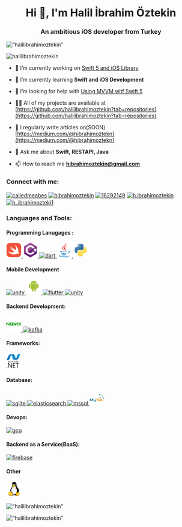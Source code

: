 
<h1 align="center">Hi 👋, I'm Halil İbrahim Öztekin</h1>
<h3 align="center">An ambitious iOS developer from Turkey</h3>



<p> <img align=“center” src="https://github-readme-stats.vercel.app/api?username=halilibrahimoztekin&show_icons=true&locale=en" alt=“halilibrahimoztekin” /></p>
<p align="left"> <img src="https://komarev.com/ghpvc/?username=halilibrahimoztekin&label=Profile%20views&color=0e75b6&style=flat" alt="halilibrahimoztekin" /> </p>

- 🔭 I’m currently working on [Swift 5 and iOS Library](https://github.com/halilibrahimoztekin?tab=repositories)

- 🌱 I’m currently learning **Swift and iOS Development**

- 🤝 I’m looking for help with [Using MVVM witf Swift 5](https://github.com/halilibrahimoztekin?tab=repositories)

- 👨‍💻 All of my projects are available at [https://github.com/halilibrahimoztekin?tab=repositories](https://github.com/halilibrahimoztekin?tab=repositories)

- 📝 I regularly write articles on(SOON) [https://medium.com/@hibrahimoztekn](https://medium.com/@hibrahimoztekn)

- 💬 Ask me about **Swift, RESTAPI, Java**

- 📫 How to reach me **hibrahimoztekin@gmail.com**



<h3 align="left">Connect with me:</h3>
<p align="left">
<a href="https://twitter.com/calledmeabes" target="blank"><img align="center" src="https://raw.githubusercontent.com/rahuldkjain/github-profile-readme-generator/master/src/images/icons/Social/twitter.svg" alt="calledmeabes" height="30" width="40" /></a>
<a href="https://linkedin.com/in/hibrahimoztekin" target="blank"><img align="center" src="https://raw.githubusercontent.com/rahuldkjain/github-profile-readme-generator/master/src/images/icons/Social/linked-in-alt.svg" alt="hibrahimoztekin" height="30" width="40" /></a>
<a href="https://stackoverflow.com/users/16292149" target="blank"><img align="center" src="https://raw.githubusercontent.com/rahuldkjain/github-profile-readme-generator/master/src/images/icons/Social/stack-overflow.svg" alt="16292149" height="30" width="40" /></a>
<a href="https://instagram.com/h.ibrahimoztekin" target="blank"><img align="center" src="https://raw.githubusercontent.com/rahuldkjain/github-profile-readme-generator/master/src/images/icons/Social/instagram.svg" alt="h.ibrahimoztekin" height="30" width="40" /></a>
<a href="https://www.hackerrank.com/h_ibrahimozteki1" target="blank"><img align="center" src="https://raw.githubusercontent.com/rahuldkjain/github-profile-readme-generator/master/src/images/icons/Social/hackerrank.svg" alt="h_ibrahimozteki1" height="30" width="40" /></a>
</p>

<h3 align="left">Languages and Tools:</h3>
<h4 align="left">Programming Lanugages :</h4>
<a href="https://developer.apple.com/swift/" target="_blank"> <img src="https://raw.githubusercontent.com/devicons/devicon/master/icons/swift/swift-original.svg" alt="swift" width="40" height="40"/> </a> 
<a href="https://www.w3schools.com/cs/" target="_blank"> <img src="https://raw.githubusercontent.com/devicons/devicon/master/icons/csharp/csharp-original.svg" alt="csharp" width="40" height="40"/> </a>
<a href="https://dart.dev" target="_blank"> <img src="https://www.vectorlogo.zone/logos/dartlang/dartlang-icon.svg" alt="dart" width="40" height="40"/> </a>
<a href="https://www.java.com" target="_blank"> <img src="https://raw.githubusercontent.com/devicons/devicon/master/icons/java/java-original.svg" alt="java" width="40" height="40"/> </a>
<a href="https://www.python.org" target="_blank"> <img src="https://raw.githubusercontent.com/devicons/devicon/master/icons/python/python-original.svg" alt="python" width="40" height="40"/> </a> 
<h4 align="left">Mobile Development</h4>
 <a href="https://wikimedia.org/" target="_blank"> <img src="https://icons-for-free.com/iconfiles/png/512/company+ios+ipad+iphone+logo+technology+icon-1320192795152509008.png" alt="unity" width="40" height="40"/> </a>
<a href="https://developer.android.com" target="_blank"> <img src="https://raw.githubusercontent.com/devicons/devicon/master/icons/android/android-original-wordmark.svg" alt="android" width="40" height="40"/> </a>
<a href="https://flutter.dev" target="_blank"> <img src="https://www.vectorlogo.zone/logos/flutterio/flutterio-icon.svg" alt="flutter" width="40" height="40"/> </a>
 <a href="https://unity.com/" target="_blank"> <img src="https://www.vectorlogo.zone/logos/unity3d/unity3d-icon.svg" alt="unity" width="40" height="40"/> </a>

 
<h4 align="left">Backend Development:</h4>
<a href="https://www.nginx.com" target="_blank"> <img src="https://raw.githubusercontent.com/devicons/devicon/master/icons/nginx/nginx-original.svg" alt="nginx" width="40" height="40"/> </a> 
<a href="https://kafka.apache.org/" target="_blank"> <img src="https://www.vectorlogo.zone/logos/apache_kafka/apache_kafka-icon.svg" alt="kafka" width="40" height="40"/> </a>
<h4 align="left">Frameworks:</h4>
<a href="https://dotnet.microsoft.com/" target="_blank"> <img src="https://raw.githubusercontent.com/devicons/devicon/master/icons/dot-net/dot-net-original-wordmark.svg" alt="dotnet" width="40" height="40"/> </a> 
<h4 align="left">Database:</h4>
<a href="https://www.sqlite.org/" target="_blank"> <img src="https://www.vectorlogo.zone/logos/sqlite/sqlite-icon.svg" alt="sqlite" width="40" height="40"/> </a> 
<a href="https://www.elastic.co" target="_blank"> <img src="https://www.vectorlogo.zone/logos/elastic/elastic-icon.svg" alt="elasticsearch" width="40" height="40"/> </a>
 <a href="https://www.microsoft.com/en-us/sql-server" target="_blank"> <img src="https://www.svgrepo.com/show/303229/microsoft-sql-server-logo.svg" alt="mssql" width="40" height="40"/> </a>
 <a href="https://www.mysql.com/" target="_blank"> <img src="https://raw.githubusercontent.com/devicons/devicon/master/icons/mysql/mysql-original-wordmark.svg" alt="mysql" width="40" height="40"/> </a>
<h4 align="left">Devops: </h4>
  <a href="https://cloud.google.com" target="_blank"> <img src="https://www.vectorlogo.zone/logos/google_cloud/google_cloud-icon.svg" alt="gcp" width="40" height="40"/> </a> 
<h4 align="left">Backend as a Service(BaaS): </h4>
<a href="https://firebase.google.com/" target="_blank"> <img src="https://www.vectorlogo.zone/logos/firebase/firebase-icon.svg" alt="firebase" width="40" height="40"/> </a> 
<h4 align="left">Other </h4>
<a href="https://www.linux.org/" target="_blank"> <img src="https://raw.githubusercontent.com/devicons/devicon/master/icons/linux/linux-original.svg" alt="linux" width="40" height="40"/> </a>




<p align="left">        </p>
<p><img align=“left” src="https://github-readme-stats.vercel.app/api/top-langs?username=halilibrahimoztekin&show_icons=true&theme=dark&locale=en&layout=compact" alt=“halilibrahimoztekin” /></p>


<p><img align=“right” src="https://github-readme-streak-stats.herokuapp.com/?user=halilibrahimoztekin&" alt=“halilibrahimoztekin” /></p>
